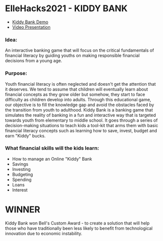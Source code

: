# ElleHacks2021 - KIDDY BANK

<ul>
  <li>
    <a href="https://ckathroju.github.io/KiddyBank_ElleHacks2021/" rel="nofollow">Kiddy Bank Demo</a>
  </li>
  <li>
    <a href="https://youtu.be/ugB2CgJJaME" rel="nofollow">Video Presentation</a>
  </li>
</ul>

### Idea:

An interactive banking game that will focus on the critical fundamentals of financial literacy by guiding youths on making responsible financial decisions from a young age.

### Purpose:

Youth financial literacy is often neglected and doesn't get the attention that it deserves. We tend to assume that children will eventually learn about financial concepts as they grow older but somehow, they start to face difficulty as children develop into adults. Through this educational game, our objective is to fill the knowledge gap and avoid the obstacles faced by the transition from youth to adulthood. Kiddy Bank is a banking game that simulates the reality of banking in a fun and interactive way that is targeted towards youth from elementary to middle school. It goes through a series of decision-making situations to teach kids a tool-kit that arms them with basic financial literacy concepts such as learning how to save, invest, budget and earn "Kiddy" bucks.

### What financial skills will the kids learn: 

- How to manage an Online "Kiddy" Bank
- Savings
- Investing
- Budgeting
- Spending
- Loans
- Interest

# WINNER

Kiddy Bank won Bell's Custom Award - to create a solution that will help those who have traditionally been less likely to benefit from technological innovation due to economic instability.

<img src="https://ckathroju.github.io/KiddyBank_ElleHacks2021/img/ElleHacks2021 Winners.png" alt="" style="max-width:100%;">
